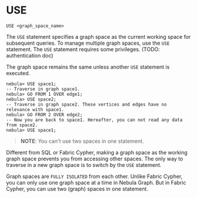 # USE

```ngql
USE <graph_space_name>
```

The `USE` statement specifies a graph space as the current working space for subsequent queries. To manage multiple graph spaces, use the `USE` statement. The `USE` statement requires some privileges. (TODO: authentication doc)

The graph space remains the same unless another `USE` statement is executed.

```ngql
nebula> USE space1;
-- Traverse in graph space1.
nebula> GO FROM 1 OVER edge1;
nebula> USE space2;
-- Traverse in graph space2. These vertices and edges have no relevance with space1.
nebula> GO FROM 2 OVER edge2;
-- Now you are back to space1. Hereafter, you can not read any data from space2.
nebula> USE space1;
```

> **NOTE**: You can't use two spaces in one statement.

Different from SQL or Fabric Cypher, making a graph space as the working graph space prevents you from accessing other spaces. The only way to traverse in a new graph space is to switch by the `USE` statement.

Graph spaces are `FULLY ISOLATED` from each other. Unlike Fabric Cypher, you can only use one graph space at a time in Nebula Graph. But in Fabric Cypher, you can use two (graph) spaces in one statement.
